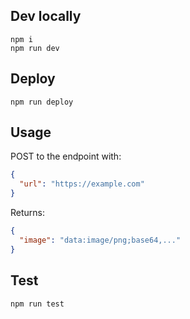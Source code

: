 ## Dev locally

```
npm i
npm run dev
```

## Deploy

```
npm run deploy
```

## Usage

POST to the endpoint with:

```json
{
  "url": "https://example.com"
}
```

Returns:

```json
{
  "image": "data:image/png;base64,..."
}
```

## Test

```
npm run test
```

